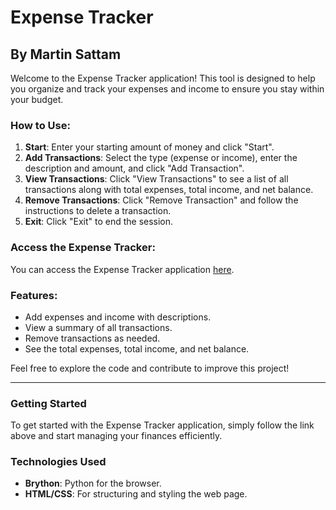 # Expense Tracker
## By Martin Sattam

Welcome to the Expense Tracker application! This tool is designed to help you organize and track your expenses and income to ensure you stay within your budget.

### How to Use:
1. **Start**: Enter your starting amount of money and click "Start".
2. **Add Transactions**: Select the type (expense or income), enter the description and amount, and click "Add Transaction".
3. **View Transactions**: Click "View Transactions" to see a list of all transactions along with total expenses, total income, and net balance.
4. **Remove Transactions**: Click "Remove Transaction" and follow the instructions to delete a transaction.
5. **Exit**: Click "Exit" to end the session.

### Access the Expense Tracker:
You can access the Expense Tracker application [here](index.html).

### Features:
- Add expenses and income with descriptions.
- View a summary of all transactions.
- Remove transactions as needed.
- See the total expenses, total income, and net balance.

Feel free to explore the code and contribute to improve this project!

---

### Getting Started

To get started with the Expense Tracker application, simply follow the link above and start managing your finances efficiently.

### Technologies Used
- **Brython**: Python for the browser.
- **HTML/CSS**: For structuring and styling the web page.

